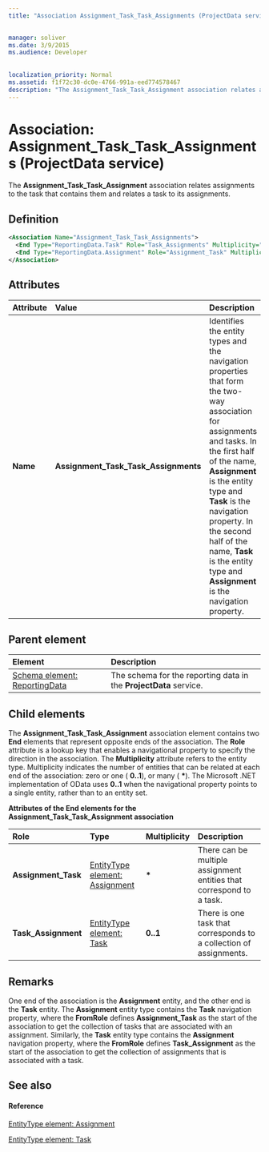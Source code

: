 ```yaml
---
title: "Association Assignment_Task_Task_Assignments (ProjectData service)"

 
manager: soliver
ms.date: 3/9/2015
ms.audience: Developer
 
 
localization_priority: Normal
ms.assetid: f1f72c30-dc0e-4766-991a-eed774578467
description: "The Assignment_Task_Task_Assignment association relates assignments to the task that contains them and relates a task to its assignments."
---
```


# Association: Assignment_Task_Task_Assignments (ProjectData service)

The **Assignment_Task_Task_Assignment** association relates assignments to the task that contains them and relates a task to its assignments. 
  
## Definition

```XML
<Association Name="Assignment_Task_Task_Assignments">
  <End Type="ReportingData.Task" Role="Task_Assignments" Multiplicity="0..1" />
  <End Type="ReportingData.Assignment" Role="Assignment_Task" Multiplicity="*" />
</Association>
```

## Attributes

|**Attribute**|**Value**|**Description**|
|:-----|:-----|:-----|
|**Name** <br/> |**Assignment_Task_Task_Assignments** <br/> |Identifies the entity types and the navigation properties that form the two-way association for assignments and tasks. In the first half of the name, **Assignment** is the entity type and **Task** is the navigation property. In the second half of the name, **Task** is the entity type and **Assignment** is the navigation property.  <br/> |
   
## Parent element

|**Element**|**Description**|
|:-----|:-----|
|[Schema element: ReportingData](schema-reportingdata-projectdata-service.md) <br/> |The schema for the reporting data in the **ProjectData** service.  <br/> |
   
## Child elements

The **Assignment_Task_Task_Assignment** association element contains two **End** elements that represent opposite ends of the association. The **Role** attribute is a lookup key that enables a navigational property to specify the direction in the association. The **Multiplicity** attribute refers to the entity type. Multiplicity indicates the number of entities that can be related at each end of the association: zero or one ( **0..1**), or many ( **\***). The Microsoft .NET implementation of OData uses **0..1** when the navigational property points to a single entity, rather than to an entity set. 
  
**Attributes of the End elements for the Assignment_Task_Task_Assignment association**

|**Role**|**Type**|**Multiplicity**|**Description**|
|:-----|:-----|:-----|:-----|
|**Assignment_Task** <br/> |[EntityType element: Assignment](entitytype-assignment-projectdata-service.md) <br/> |**\*** <br/> |There can be multiple assignment entities that correspond to a task.  <br/> |
|**Task_Assignment** <br/> |[EntityType element: Task](entitytype-task-projectdata-service.md) <br/> |**0..1** <br/> |There is one task that corresponds to a collection of assignments.  <br/> |
   
## Remarks

One end of the association is the **Assignment** entity, and the other end is the **Task** entity. The **Assignment** entity type contains the **Task** navigation property, where the **FromRole** defines **Assignment_Task** as the start of the association to get the collection of tasks that are associated with an assignment. Similarly, the **Task** entity type contains the **Assignment** navigation property, where the **FromRole** defines **Task_Assignment** as the start of the association to get the collection of assignments that is associated with a task. 
  
## See also

#### Reference

[EntityType element: Assignment](entitytype-assignment-projectdata-service.md)
  
[EntityType element: Task](entitytype-task-projectdata-service.md)


